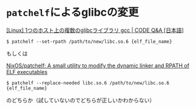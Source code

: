 <!-- TITLE: libc.so.6 -->
<!-- SUBTITLE: A quick summary of Libc So 6 -->

# `patchelf`によるglibcの変更

[\[Linux\] 1つのホスト上の複数のglibcライブラリ gcc | CODE Q&amp;A [日本語]](https://code.i-harness.com/ja/q/ced4b)

```console
$ patchelf --set-rpath /path/to/new/libc.so.6 {elf_file_name}
```

もしくは

[NixOS/patchelf: A small utility to modify the dynamic linker and RPATH of ELF executables](https://github.com/NixOS/patchelf)

```console
$ patchelf --replace-needed libc.so.6 /path/to/new/libc.so.6 {elf_file_name}
```

のどちらか（試していないのでどちらが正しいかわからない）

